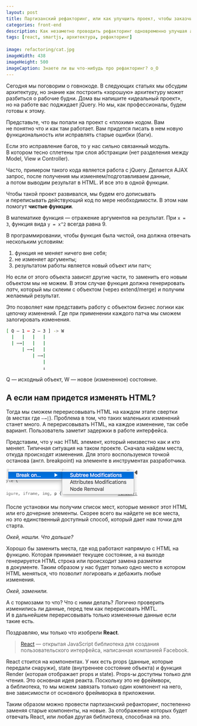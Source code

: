 ```yaml
---
layout: post
title: Партизанский рефакторинг, или как улучшить проект, чтобы заказчик этого не понял
categories: front-end
description: Как незаметно проводить рефакторинг одновременно улучшая архитектуру приложения.
tags: [react, smartjs, архитектура, рефакторинг]

image: refactoring/cat.jpg
imageWidth: 438
imageHeight: 500
imageCaption: Знаете ли вы что-нибудь про рефакторинг? о_О
---
```


Сегодня мы поговорим о говнокоде. В следующих статьях мы обсудим архитектуру, но знание как построить «хорошую» архитектуру может разбиться о рабочие будни. Дома вы напишите «идеальный проект», но на работе вас поджидает jQuery. Но мы, как профессионалы, будем готовы к этому.

<!-- more -->

Представьте, что вы попали на проект с «плохим» кодом. Вам не понятно что и как там работает. Вам придется писать в нем новую функциональность или исправлять старые ошибки (баги).

Если это исправление багов, то у нас сильно связанный модуль. В котором тесно сплетены три слоя абстракции (нет разделения между Model, View и Controller).

Часто, примером такого кода является работа с jQuery. Делается AJAX запрос, после получения мы изменяем/подготавливаем данные, а потом выводим результат в HTML. И все это в одной функции.

Чтобы такой проект развивался, мы будем его дописывать и переписывать действующий код по мере необходимости. В этом нам помогут **чистые функции**.

В математике функция — отражение аргументов на результат.
При `x = 3`, функция вида `y = x^2` всегда равна 9.

В программировании, чтобы функция была чистой, она должна отвечать нескольким условиям:

1. функция не меняет ничего вне себя;
2. не изменяет аргументы;
3. результатом работы является новый объект или патч;

Но если от этого объекта зависят другие части, то заменить его новым объектом мы не можем. В этом случае функция должна генерировать *патч*, который мы склеим с объектом (через extend/merge) и получим желаемый результат.

Это позволяет нам представить работу с объектом бизнес логики как цепочку изменений. Где при применении каждого патча мы сможем залогировать изменения.

```bash
[ Q — 1 — 2 — 3 ] -> W
  |   |   |   |
  | —→|   |   |
      | —→|   |
          | —→|
              |
              ↓
```
Q — исходный объект, W — новое (измененное) состояние.

## А если нам придется изменять HTML?
Тогда мы сможем перерисовывать HTML на каждом этапе свертки (в местах где `—→|`).
Проблема в том, что таких маленьких изменений станет много. А перерисовывать HTML, на каждое изменение, так себе вариант. Пользователь заметит задержки в работе интерфейса.

Представим, что у нас HTML элемент, который неизвестно как и кто меняет. Типичная ситуация на таком проекте. Сначала найдем места, откуда происходят изменения. Для этого воспользуемся точкой останова (англ. breakpoint) на элементе в инструментах разработчика.

![Точка останова в инструментах разработчика Google Chrome](/img/refactoring/subtree.png)

После установки мы получим список мест, которые меняют этот HTML или его дочерние элементы. Скорее всего вы найдете не все места, но это единственный доступный способ, который дает нам точки для старта.

*Окей, нашли. Что дальше?*

Хорошо бы заменить места, где код работают напрямую с HTML на функцию. Которая принимает текущее состояние, а на выходе генерируется HTML строка или происходит замена разметки в документе. Таким образом у нас будет только одно место в котором HTML меняться, что позволит логировать и дебажить любые изменения.

*Окей, заменили.*

А с тормозами то что? Что с ними делать?
Логично проверить изменились ли данные, перед тем как перерисовать HMTL. И в дальнейшем перерисовывать только измененные данные если такие есть.

Поздравляю, мы только что изобрели __React__.

> [React](https://facebook.github.io/react/) — открытая JavaScript библиотека для создания пользовательского интерфейса, написанная компанией Facebook.

React стоится на компонентах. У них есть props (данные, которые передали снаружи), state (внутреннее состояние объекта) и функция Render (которая отображает props и state). Props-ы доступны только для чтения. Это основная идея реакта. Поскольку это не фреймворк, а библиотека, то мы можем завязать только один компонент на него, вне зависимости от основного фреймворка в приложении.

Таким образом можно провести партизанский рефакторинг, постепенно заменяя старые компоненты, на новые. За отображение которых будет отвечать React, или любая другая библиотека, способная на это.
